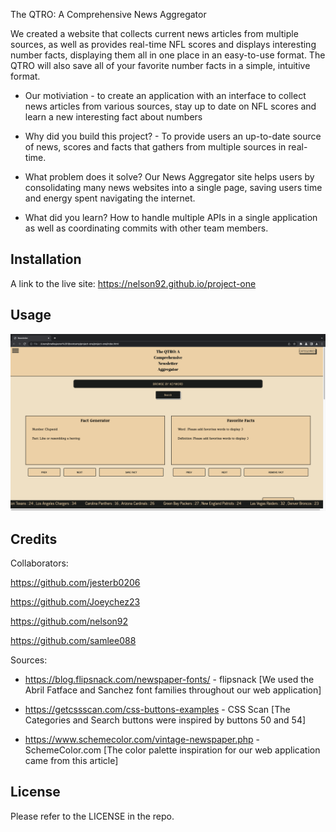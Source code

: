 The QTRO: A Comprehensive News Aggregator


We created a website that collects current news articles from multiple sources, as well as provides real-time NFL scores and displays interesting number facts, displaying them all in one place in an easy-to-use format. The QTRO will also save all of your favorite number facts in a simple, intuitive format.

- Our motiviation - to create an application with an interface to collect news articles from various sources, stay up to date on NFL scores and learn a new interesting fact about numbers

- Why did you build this project? - To provide users an up-to-date source of news, scores and facts that gathers from multiple sources in real-time.

- What problem does it solve?  Our News Aggregator site helps users by consolidating many news websites into a single page, saving users time and energy spent   navigating the internet.

- What did you learn? How to handle multiple APIs in a single application as well as coordinating commits with other team members. 

## Installation

A link to the live site: https://nelson92.github.io/project-one

## Usage

![News Aggregator Screenshot](assets/images/news-aggregator-screenshot.png)




## Credits

Collaborators:

https://github.com/jesterb0206

https://github.com/Joeychez23

https://github.com/nelson92

https://github.com/samlee088

Sources:

- https://blog.flipsnack.com/newspaper-fonts/ - flipsnack [We used the Abril Fatface and Sanchez font families throughout our web application]

- https://getcssscan.com/css-buttons-examples - CSS Scan [The Categories and Search buttons were inspired by buttons 50 and 54]

- https://www.schemecolor.com/vintage-newspaper.php - SchemeColor.com [The color palette inspiration for our web application came from this article]

## License

Please refer to the LICENSE in the repo.
